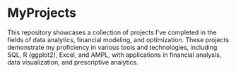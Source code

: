 # MyProjects
 This repository showcases a collection of projects I've completed in the fields of data analytics, financial modeling, and optimization. These projects demonstrate my proficiency in various tools and technologies, including SQL, R (ggplot2), Excel, and AMPL, with applications in financial analysis, data visualization, and prescriptive analytics. 
